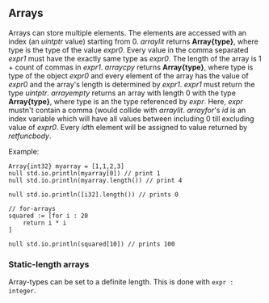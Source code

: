 ## Arrays

Arrays can store multiple elements. The elements are accessed with an index (an
*uintptr* value) starting from 0. *arraylit* returns **Array{type}**, where
type is the type of the value *expr0*. Every value in the comma separated
*expr1* must have the exactly same type as *expr0*. The length of the array is
1 + count of commas in *expr1*.  *arraycpy* returns **Array{type}**, where type
is type of the object *expr0* and every element of the array has the value of
*expr0* and the array's length is determined by *expr1*. *expr1* must return
the type *uintptr*.  *arrayempty* returns an array with length 0 with the type
**Array{type}**, where type is an the type referenced by *expr*. Here, *expr*
mustn't contain a comma (would collide with *arraylit*. *arrayfor*'s *id* is an
index variable which will have all values between including 0 till excluding
value of *expr0*. Every *id*th element will be assigned to value returned
by *retfuncbody*.

Example:

```
Array{int32} myarray = [1,1,2,3]
null std.io.println(myarray[0]) // print 1
null std.io.println(myarray.length()) // print 4

null std.io.println([i32].length()) // prints 0

// for-arrays
squared := [for i : 20
    return i * i
]

null std.io.println(squared[10]) // prints 100
```

### Static-length arrays

Array-types can be set to a definite length. This is done with
``expr : integer``.

